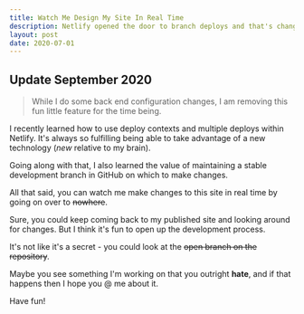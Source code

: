 ```yaml
---
title: Watch Me Design My Site In Real Time
description: Netlify opened the door to branch deploys and that's changed my development process for the better. Watch me make this site better in real time!
layout: post
date: 2020-07-01
---
```

## Update September 2020
> While I do some back end configuration changes, I am removing this fun little feature for the time being.

I recently learned how to use deploy contexts and multiple deploys within Netlify. It's always so fulfilling being able to take advantage of a new technology (_new_ relative to my brain).

Going along with that, I also learned the value of maintaining a stable development branch in GitHub on which to make changes.

All that said, you can watch me make changes to this site in real time by going on over to ~~nowhere~~.

Sure, you could keep coming back to my published site and looking around for changes. But I think it's fun to open up the development process.

It's not like it's a secret - you could look at the ~~open branch on the repository~~.

Maybe you see something I'm working on that you outright **hate**, and if that happens then I hope you @ me about it.

Have fun!
